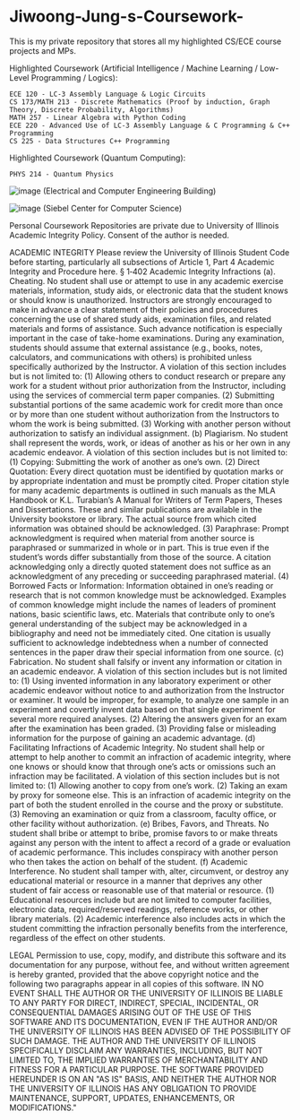 # Jiwoong-Jung-s-Coursework-
This is my private repository that stores all my highlighted CS/ECE course projects and MPs. 

Highlighted Coursework (Artificial Intelligence / Machine Learning / Low-Level Programming / Logics):

```
ECE 120 - LC-3 Assembly Language & Logic Circuits
CS 173/MATH 213 - Discrete Mathematics (Proof by induction, Graph Theory, Discrete Probability, Algorithms)
MATH 257 - Linear Algebra with Python Coding 
ECE 220 - Advanced Use of LC-3 Assembly Language & C Programming & C++ Programming
CS 225 - Data Structures C++ Programming
```
Highlighted Coursework (Quantum Computing):

```
PHYS 214 - Quantum Physics
```



![image](https://user-images.githubusercontent.com/129467670/229993200-c6bfb3bb-3c90-46b1-b7bc-83546373032c.png)
(Electrical and Computer Engineering Building)

![image](https://user-images.githubusercontent.com/129467670/229993047-100c1036-873b-4250-bf00-29eabec5a1a0.png)
(Siebel Center for Computer Science)

Personal Coursework Repositories are private due to University of Illinois Academic Integrity Policy. Consent of the author is needed. 


ACADEMIC INTEGRITY
Please review the University of Illinois Student Code before starting, particularly all subsections of Article 1, Part 4 Academic Integrity and Procedure here.
§ 1‑402 Academic Integrity Infractions
(a). Cheating. No student shall use or attempt to use in any academic exercise materials, information, study aids, or electronic data that the student knows or should know is unauthorized. Instructors are strongly encouraged to make in advance a clear statement of their policies and procedures concerning the use of shared study aids, examination files, and related materials and forms of assistance. Such advance notification is especially important in the case of take-home examinations. During any examination, students should assume that external assistance (e.g., books, notes, calculators, and communications with others) is prohibited unless specifically authorized by the Instructor. A violation of this section includes but is not limited to:
(1) Allowing others to conduct research or prepare any work for a student without prior authorization from the Instructor, including using the services of commercial term paper companies.
(2) Submitting substantial portions of the same academic work for credit more than once or by more than one student without authorization from the Instructors to whom the work is being submitted.
(3) Working with another person without authorization to satisfy an individual assignment.
(b) Plagiarism. No student shall represent the words, work, or ideas of another as his or her own in any academic endeavor. A violation of this section includes but is not limited to:
(1) Copying: Submitting the work of another as one’s own.
(2) Direct Quotation: Every direct quotation must be identified by quotation marks or by appropriate indentation and must be promptly cited. Proper citation style for many academic departments is outlined in such manuals as the MLA Handbook or K.L. Turabian’s A Manual for Writers of Term Papers, Theses and Dissertations. These and similar publications are available in the University bookstore or library. The actual source from which cited information was obtained should be acknowledged.
(3) Paraphrase: Prompt acknowledgment is required when material from another source is paraphrased or summarized in whole or in part. This is true even if the student’s words differ substantially from those of the source. A citation acknowledging only a directly quoted statement does not suffice as an acknowledgment of any preceding or succeeding paraphrased material.
(4) Borrowed Facts or Information: Information obtained in one’s reading or research that is not common knowledge must be acknowledged. Examples of common knowledge might include the names of leaders of prominent nations, basic scientific laws, etc. Materials that contribute only to one’s general understanding of the subject may be acknowledged in a bibliography and need not be immediately cited. One citation is usually sufficient to acknowledge indebtedness when a number of connected sentences in the paper draw their special information from one source.
(c) Fabrication. No student shall falsify or invent any information or citation in an academic endeavor. A violation of this section includes but is not limited to:
(1) Using invented information in any laboratory experiment or other academic endeavor without notice to and authorization from the Instructor or examiner. It would be improper, for example, to analyze one sample in an experiment and covertly invent data based on that single experiment for several more required analyses.
(2) Altering the answers given for an exam after the examination has been graded.
(3) Providing false or misleading information for the purpose of gaining an academic advantage.
(d) Facilitating Infractions of Academic Integrity. No student shall help or attempt to help another to commit an infraction of academic integrity, where one knows or should know that through one’s acts or omissions such an infraction may be facilitated. A violation of this section includes but is not limited to:
(1) Allowing another to copy from one’s work.
(2) Taking an exam by proxy for someone else. This is an infraction of academic integrity on the part of both the student enrolled in the course and the proxy or substitute.
(3) Removing an examination or quiz from a classroom, faculty office, or other facility without authorization.
(e) Bribes, Favors, and Threats. No student shall bribe or attempt to bribe, promise favors to or make threats against any person with the intent to affect a record of a grade or evaluation of academic performance. This includes conspiracy with another person who then takes the action on behalf of the student.
(f) Academic Interference. No student shall tamper with, alter, circumvent, or destroy any educational material or resource in a manner that deprives any other student of fair access or reasonable use of that material or resource.
(1) Educational resources include but are not limited to computer facilities, electronic data, required/reserved readings, reference works, or other library materials.
(2) Academic interference also includes acts in which the student committing the infraction personally benefits from the interference, regardless of the effect on other students.

LEGAL
Permission to use, copy, modify, and distribute this software and its documentation for any purpose, without fee, and without written agreement is hereby granted, provided that the above copyright notice and the following two paragraphs appear in all copies of this software.
IN NO EVENT SHALL THE AUTHOR OR THE UNIVERSITY OF ILLINOIS BE LIABLE TO ANY PARTY FOR DIRECT, INDIRECT, SPECIAL, INCIDENTAL, OR CONSEQUENTIAL DAMAGES ARISING OUT OF THE USE OF THIS SOFTWARE AND ITS DOCUMENTATION, EVEN IF THE AUTHOR AND/OR THE UNIVERSITY OF ILLINOIS HAS BEEN ADVISED OF THE POSSIBILITY OF SUCH DAMAGE.
THE AUTHOR AND THE UNIVERSITY OF ILLINOIS SPECIFICALLY DISCLAIM ANY WARRANTIES, INCLUDING, BUT NOT LIMITED TO, THE IMPLIED WARRANTIES OF MERCHANTABILITY AND FITNESS FOR A PARTICULAR PURPOSE. THE SOFTWARE
PROVIDED HEREUNDER IS ON AN "AS IS" BASIS, AND NEITHER THE AUTHOR NOR THE UNIVERSITY OF ILLINOIS HAS ANY OBLIGATION TO PROVIDE MAINTENANCE, SUPPORT, UPDATES, ENHANCEMENTS, OR MODIFICATIONS."
